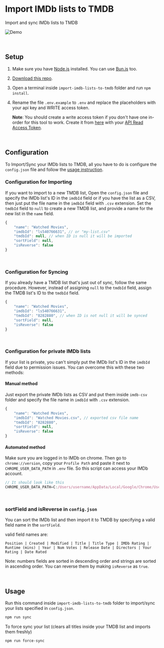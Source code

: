 # Import IMDb lists to TMDB

Import and sync IMDb lists to TMDB

![Demo](https://raw.githubusercontent.com/Tetrax-10/import-imdb-lists-to-tmdb/main/assets/demo.gif)

</br>

## Setup

1. Make sure you have [Node.js](https://nodejs.org/) installed. You can use [Bun.js](https://bun.sh/) too.

2. [Download this repo](https://github.com/Tetrax-10/import-imdb-lists-to-tmdb/archive/refs/heads/main.zip).

3. Open a terminal inside `import-imdb-lists-to-tmdb` folder and run `npm install`.

4. Rename the file `.env.example` to `.env` and replace the placeholders with your api key and WRITE access token.

    **Note**: You should create a write access token if you don't have one in-order for this tool to work. Create it from [here](http://dev.travisbell.com/play/v4_auth.html) with your [API Read Access Token](https://www.themoviedb.org/settings/api).

</br>

## Configuration

To Import/Sync your IMDb lists to TMDB, all you have to do is configure the `config.json` file and follow the [usage instruction](#usage).

### Configuration for Importing

If you want to import to a new TMDB list, Open the `config.json` file and specify the IMDb list's ID in the `imdbId` field or if you have the list as a CSV, then just put the file name in the `imdbId` field with `.csv` extension. Set the `tmdbId` field to `null` to create a new TMDB list, and provide a name for the new list in the `name` field.

```js
{
    "name": "Watched Movies",
    "imdbId": "ls540766631", // or "my-list.csv"
    "tmdbId": null, // when ID is null it will be imported
    "sortField": null,
    "isReverse": false
}
```

</br>

### Configuration for Syncing

If you already have a TMDB list that's just out of sync, follow the same procedure. However, instead of assigning `null` to the `tmdbId` field, assign the TMDB list's ID to the `tmdbId` field.

```js
{
    "name": "Watched Movies",
    "imdbId": "ls540766631",
    "tmdbId": "8282880", // when ID is not null it will be synced
    "sortField": null,
    "isReverse": false
}
```

</br>

### Configuration for private IMDb lists

If your list is private, you can't simply put the IMDb list's ID in the `imdbId` field due to permission issues. You can overcome this with these two methods:

#### Manual method

Just export the private IMDb lists as CSV and put them inside `imdb-csv` folder and specify the file name in `imdbId` with `.csv` extension.

```js
{
    "name": "Watched Movies",
    "imdbId": "Watched Movies.csv", // exported csv file name
    "tmdbId": "8282880",
    "sortField": null,
    "isReverse": false
}
```

#### Automated method

Make sure you are logged in to IMDb on chrome. Then go to `chrome://version`, copy your `Profile Path` and paste it next to `CHROME_USER_DATA_PATH` in `.env` file. So this script can access your IMDb account.

```js
// It should look like this
CHROME_USER_DATA_PATH=C:/Users/username/AppData/Local/Google/Chrome/User Data
```

</br>

### sortField and isReverse in `config.json`

You can sort the IMDb list and then import it to TMDB by specifying a valid field name in the `sortField`.

valid field names are:

```
Position | Created | Modified | Title | Title Type | IMDb Rating | Runtime (mins) | Year | Num Votes | Release Date | Directors | Your Rating | Date Rated
```

Note: numbers fields are sorted in descending order and strings are sorted in ascending order. You can reverse them by making `isReverse` as `true`.

</br>

## Usage

Run this command inside `import-imdb-lists-to-tmdb` folder to import/sync your lists specified in `config.json`.

```sh
npm run sync
```

To force sync your list (clears all titles inside your TMDB list and imports them freshly)

```sh
npm run force-sync
```
